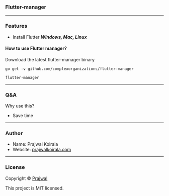 ### Flutter-manager

---
### Features
- Install Flutter ***Windows, Mac, Linux***

#### How to use Flutter manager?
Download the latest flutter-manager binary
```
go get -v github.com/complexorganizations/flutter-manager
```
```
flutter-manager
```

---
### Q&A

Why use this?
- Save time

---
### Author

* Name: Prajwal Koirala
* Website: [prajwalkoirala.com](https://www.prajwalkoirala.com)

---
### License

Copyright © [Prajwal](https://github.com/prajwal-koirala)

This project is MIT licensed.
